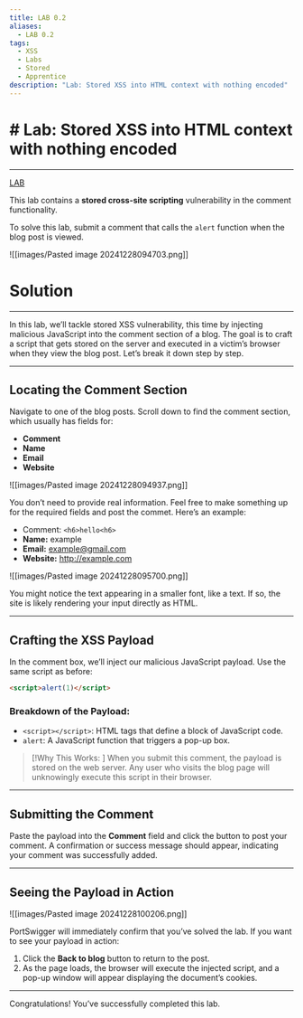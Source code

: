 ```yaml
---
title: LAB 0.2
aliases:
  - LAB 0.2
tags:
  - XSS
  - Labs
  - Stored
  - Apprentice
description: "Lab: Stored XSS into HTML context with nothing encoded"
---
```

# # Lab: Stored XSS into HTML context with nothing encoded
---
[LAB](https://portswigger.net/web-security/cross-site-scripting/stored/lab-html-context-nothing-encoded)

This lab contains a **stored cross-site scripting** vulnerability in the comment functionality.

To solve this lab, submit a comment that calls the `alert` function when the blog post is viewed.

![[images/Pasted image 20241228094703.png]]
# Solution
---
In this lab, we’ll tackle stored XSS vulnerability, this time by injecting malicious JavaScript into the comment section of a blog. The goal is to craft a script that gets stored on the server and executed in a victim’s browser when they view the blog post. Let’s break it down step by step.

---

## Locating the Comment Section

Navigate to one of the blog posts. Scroll down to find the comment section, which usually has fields for:

- **Comment**
- **Name**
- **Email**
- **Website**

![[images/Pasted image 20241228094937.png]]

You don’t need to provide real information. Feel free to make something up for the required fields and post the commet. Here’s an example:

- Comment: `<h6>hello<h6>`
- **Name:** example
- **Email:** example@gmail.com
- **Website:** http://example.com

![[images/Pasted image 20241228095700.png]]

You might notice the text appearing in a smaller font, like a text. If so, the site is likely rendering your input directly as HTML.

---

## Crafting the XSS Payload

In the comment box, we’ll inject our malicious JavaScript payload. Use the same script as before:

```html
<script>alert(1)</script>
```

### Breakdown of the Payload:

- `<script></script>`: HTML tags that define a block of JavaScript code.
- `alert`: A JavaScript function that triggers a pop-up box.

> [!Why This Works: ]
> When you submit this comment, the payload is stored on the web server. Any user who visits the blog page will unknowingly execute this script in their browser.

---

## Submitting the Comment

Paste the payload into the **Comment** field and click the button to post your comment. A confirmation or success message should appear, indicating your comment was successfully added.

---

## Seeing the Payload in Action

![[images/Pasted image 20241228100206.png]]

PortSwigger will immediately confirm that you’ve solved the lab. If you want to see your payload in action:

1. Click the **Back to blog** button to return to the post.
2. As the page loads, the browser will execute the injected script, and a pop-up window will appear displaying the document’s cookies.
---

Congratulations! You’ve successfully completed this lab.